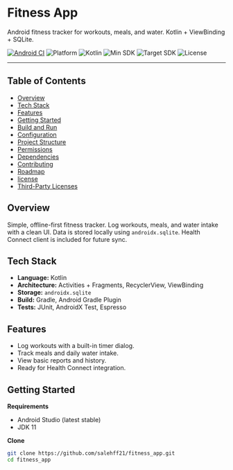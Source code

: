 # Fitness App

Android fitness tracker for workouts, meals, and water. Kotlin + ViewBinding + SQLite.

[![Android CI](https://github.com/salehff21/fitness_app/actions/workflows/android-ci.yml/badge.svg)](https://github.com/salehff21/fitness_app/actions/workflows/android-ci.yml)
![Platform](https://img.shields.io/badge/platform-Android-3DDC84)
![Kotlin](https://img.shields.io/badge/kotlin-1.9%2B-7F52FF)
![Min SDK](https://img.shields.io/badge/minSdk-26-informational)
![Target SDK](https://img.shields.io/badge/targetSdk-35-informational)
![License](https://img.shields.io/badge/license-Apache--2.0-blue)


---

## Table of Contents
- [Overview](#overview)
- [Tech Stack](#tech-stack)
- [Features](#features)
- [Getting Started](#getting-started)
- [Build and Run](#build-and-run)
- [Configuration](#configuration)
- [Project Structure](#project-structure)
- [Permissions](#permissions)
- [Dependencies](#dependencies)
- [Contributing](#contributing)
- [Roadmap](#roadmap)
- [license](#license)
- [Third-Party Licenses](#third-party-licenses)

## Overview
Simple, offline-first fitness tracker. Log workouts, meals, and water intake with a clean UI. Data is stored locally using `androidx.sqlite`. Health Connect client is included for future sync.

## Tech Stack
- **Language:** Kotlin
- **Architecture:** Activities + Fragments, RecyclerView, ViewBinding
- **Storage:** `androidx.sqlite`
- **Build:** Gradle, Android Gradle Plugin
- **Tests:** JUnit, AndroidX Test, Espresso

## Features
- Log workouts with a built-in timer dialog.
- Track meals and daily water intake.
- View basic reports and history.
- Ready for Health Connect integration.

## Getting Started
**Requirements**
- Android Studio (latest stable)
- JDK 11

**Clone**
```bash
git clone https://github.com/salehff21/fitness_app.git
cd fitness_app
